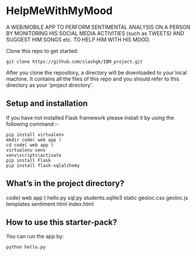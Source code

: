 # HelpMeWithMyMood

A WEB/MOBILE APP TO PERFORM SENTIMENTAL ANALYSIS ON A PERSON BY MONITORING HIS SOCIAL MEDIA ACTIVITIES (such as TWEETS) AND SUGGEST HIM SONGS etc. TO HELP HIM WITH HIS MOOD.


Clone this repo to get started:

```
git clone https://github.com/slashgk/IBM_project.git
```

After you clone the repository, a directory will be downloaded to your local machine. It contains all the files of this repo and you should refer to this directory as your 'project directory'.


## Setup and installation

If you have not installed Flask framework please install it by using the following command :-  
```
pip install virtualenv
mkdir code( web app )
cd code( web app )
virtualenv venv
venv\scripts\activate
pip install Flask
pip install flask-sqlalchemy

```

## What’s in the project directory?

code( web app )
    hello.py
    sql.py
    students.sqlite3
    static
        geoloc.css
        geoloc.js
    templates
        sentiment.html
        index.html

## How to use this starter-pack?
 You can run the app by:  
 ```
python hello.py
```



